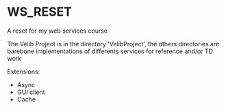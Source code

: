 # WS_RESET
A reset for my web services course

The Velib Project is in the directory 'VelibProject', the others directories are barebone implementations of differents services for reference and/or TD work

Extensions:
* Async
* GUI client
* Cache
